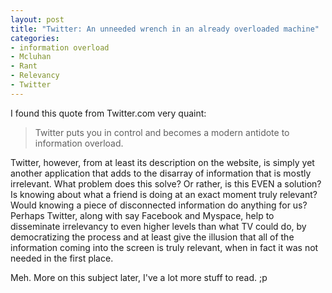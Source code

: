 ```yaml
--- 
layout: post
title: "Twitter: An unneeded wrench in an already overloaded machine"
categories:
- information overload
- Mcluhan
- Rant
- Relevancy
- Twitter
---
```

<p>I found this quote from Twitter.com very quaint:</p>  <blockquote>Twitter puts you in control and becomes a modern antidote to information overload.</blockquote>  <p>Twitter, however, from at least its description on the website, is simply yet another application that adds to the disarray of information that is mostly irrelevant. What problem does this solve? Or rather, is this EVEN a solution? Is knowing about what a friend is doing at an exact moment truly relevant? Would knowing a piece of disconnected information do anything for us? Perhaps Twitter, along with say Facebook and Myspace, help to disseminate irrelevancy to even higher levels than what TV could do, by democratizing the process and at least give the illusion that all of the information coming into the screen is truly relevant, when in fact it was not needed in the first place.</p>  <p>Meh. More on this subject later, I've a lot more stuff to read. ;p</p>
